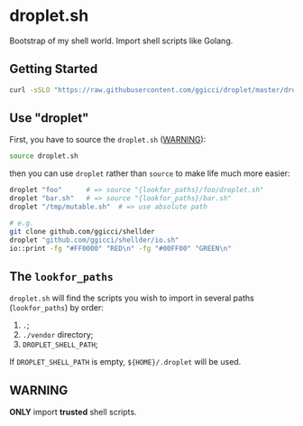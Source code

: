 # droplet.sh

Bootstrap of my shell world. Import shell scripts like Golang.

## Getting Started

```bash
curl -sSLO "https://raw.githubusercontent.com/ggicci/droplet/master/droplet.sh"
```

## Use "droplet"

First, you have to source the `droplet.sh` ([WARNING](#warning)):

```bash
source droplet.sh
```

then you can use `droplet` rather than `source` to make life much more easier:

```bash
droplet "foo"      # => source "{lookfor_paths}/foo/droplet.sh"
droplet "bar.sh"   # => source "{lookfor_paths}/bar.sh"
droplet "/tmp/mutable.sh"  # => use absolute path

# e.g.
git clone github.com/ggicci/shellder
droplet "github.com/ggicci/shellder/io.sh"
io::print -fg "#FF0000" "RED\n" -fg "#00FF00" "GREEN\n"
```

## The `lookfor_paths`

`droplet.sh` will find the scripts you wish to import in several paths (`lookfor_paths`) by order:

1. `.`;
2. `./vendor` directory;
3. `DROPLET_SHELL_PATH`;

If `DROPLET_SHELL_PATH` is empty, `${HOME}/.droplet` will be used.

## WARNING

**ONLY** import **trusted** shell scripts.

